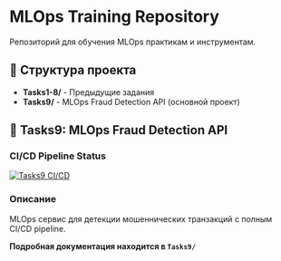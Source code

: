 # MLOps Training Repository

Репозиторий для обучения MLOps практикам и инструментам.

## 📁 Структура проекта

- **Tasks1-8/** - Предыдущие задания
- **Tasks9/** - MLOps Fraud Detection API (основной проект)

## 🚀 Tasks9: MLOps Fraud Detection API

### CI/CD Pipeline Status

[![Tasks9 CI/CD](https://github.com/DarVeter24/mlopstraining/actions/workflows/tasks9-ci.yml/badge.svg)](https://github.com/DarVeter24/mlopstraining/actions/workflows/tasks9-ci.yml)

### Описание

MLOps сервис для детекции мошеннических транзакций с полным CI/CD pipeline.

**Подробная документация находится в `Tasks9/`**
